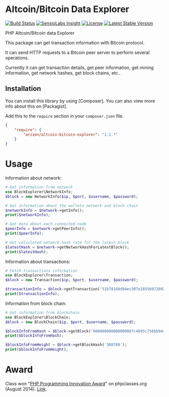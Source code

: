 Altcoin/Bitcoin Data Explorer 
======================
[![Build Status](https://travis-ci.org/arzzen/altcoin-bitcoin-explorer.svg)](https://travis-ci.org/arzzen/altcoin-bitcoin-explorer) [![SensioLabs Insight](https://img.shields.io/sensiolabs/i/71672116-520c-4715-b419-be2dae112b86.svg)](https://insight.sensiolabs.com/projects/71672116-520c-4715-b419-be2dae112b86) [![License](https://poser.pugx.org/arzzen/altcoin-bitcoin-explorer/license)](https://packagist.org/packages/arzzen/altcoin-bitcoin-explorer) [![Latest Stable Version](https://poser.pugx.org/arzzen/altcoin-bitcoin-explorer/v/stable)](https://packagist.org/packages/arzzen/altcoin-bitcoin-explorer)

PHP Altcoin/Bitcoin data Explorer

This package can get transaction information with Bitcoin protocol.

It can send HTTP requests to a Bitcoin peer server to perform several operations.

Currently it can get transaction details, get peer information, get mining information, get network hashes, get block chains, etc..

## Installation

You can install this library by using [Composer]. You can also view more info
about this on [Packagist].

Add this to the `require` section in your `composer.json` file.

```json
{
    "require": {
        "arzzen/altcoin-bitcoin-explorer": "1.1.*"
    }
}
```

Usage
======================
Information about network:
```php
# Get information from network 
use BlockExplorer\NetworkInfo;
$block = new NetworkInfo($ip, $port, $username, $password);

# Get information about the wallets network and block chain
$networkInfo = $network->getInfo();
print($networkInfo);

# Get data about each connected node
$peerInfo = $network->getPeerInfo();
print($peerInfo);

# Get calculated network hash rate for the latest block
$latestHash = $network->getNetworkHashForLatestBlock();
print($latestHash);
```

Information about transactions:
```php
# Fetch transactions information
use BlockExplorer\Transaction;
$block = new Transaction($ip, $port, $username, $password);

$transactionInfo = $block->getTransaction('51b78168d94ec307e2855697209275d477e05d8647caf29cb9e38fb6a4661145');
print($transactionInfo);
```

Information from block chain:
```php
# Get information from blockchain
use BlockExplorer\BlockChain;
$block = new BlockChain($ip, $port, $username, $password);

$blockInfoFromHash = $block->getBlock('000000000000000007c4695c756bb944cf31f1f20487a32375d9d4c61dfd6349');
print($blockInfoFromHash);

$blockInfoFromHeight = $block->getBlockHash('308788');
print($blockInfoFromHeight);
```

Award
======================

Class won "[PHP Programming Innovation Award](http://www.phpclasses.org/winners/year/2014/)" on phpclasses.org (August 2014). [Link](http://www.phpclasses.org/package/8730-PHP-Get-transaction-information-with-Bitcoin-protocol.html). 

